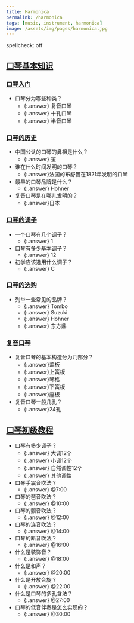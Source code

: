 ```yaml
---
title: Harmonica
permalink: /harmonica
tags: [music, instrument, harmonica]
image: /assets/img/pages/harmonica.jpg
---
```


spellcheck: off

## [口琴基本知识](http://www.xuekouqin.com)

### [口琴入门](http://www.xuekouqin.com/rumen/index.html)

* 口琴分为哪些种类？
  * {:.answer} 复音口琴
  * {:.answer} 十孔口琴
  * {:.answer} 半音口琴

### [口琴的历史](http://www.xuekouqin.com/rumen/lishi.html)

* 中国公认的口琴的鼻祖是什么？
  * {:.answer} 笙
* 谁在什么时间发明的口琴？
  * {:.answer}法国的布舒曼在1821年发明的口琴
* 最早的口琴品牌是什么？
  * {:.answer} Hohner
* 复音口琴是在哪儿发明的？
  * {:.answer}日本

### [口琴的调子](http://www.xuekouqin.com/rumen/diaozi.html)

* 一个口琴有几个调子？
  * {:.answer} 1
* 口琴有多少基本调子？
  * {:.answer} 12
* 初学应该选用什么调子？
  * {:.answer} C

### [口琴的选购](http://www.xuekouqin.com/rumen/xuan.html)

* 列举一些常见的品牌？
  * {:.answer} Tombo
  * {:.answer} Suzuki
  * {:.answer} Hohner
  * {:.answer} 东方鼎

### [复音口琴](http://www.xuekouqin.com/rumen/fuyin.html)

* 复音口琴的基本构造分为几部分？
  * {:.answer}盖板
  * {:.answer}上簧板
  * {:.answer}琴格
  * {:.answer}下簧板
  * {:.answer}座板
* 复音口琴一般几孔？
  * {:.answer}24孔

## [口琴初级教程](https://www.bilibili.com/video/BV1Rb411j7kq?q=1)

* 口琴有多少调子？
  * {:.answer} 大调12个
  * {:.answer} 小调12个
  * {:.answer} 自然调性12个
  * {:.answer} 其他调性
* 口琴手震音吹法？
  * {:.answer} @7:00
* 口琴的琶音吹法？
  * {:.answer} @10:00
* 口琴的颤音吹法？
  * {:.answer} @12:00
* 口琴的连音吹法？
  * {:.answer} @14:00
* 口琴的断音吹法？
  * {:.answer} @16:00
* 什么是装饰音？
  * {:.answer} @18:00
* 什么是和声？
  * {:.answer} @20:00
* 什么是开放合旋？
  * {:.answer} @22:00
* 什么是口琴的多孔含法？
  * {:.answer} @27:00
* 口琴的低音伴奏是怎么实现的？
  * {:.answer} @30:00
